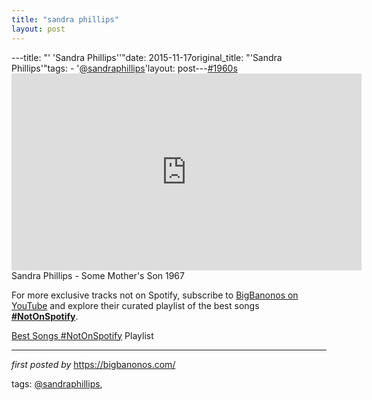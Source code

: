 ```yaml
---
title: "sandra phillips"
layout: post
---
```

---title: "' 'Sandra Phillips''"date: 2015-11-17original_title: "'Sandra Phillips'"tags:  - '[@sandraphillips](/tags/sandraphillips/)'layout: post---[#1960s](/tags/1960s/) <br /><iframe allowfullscreen="" frameborder="0" height="315" src="https://www.youtube.com/embed/ZHiFH0hmnE0?list=PLtuNtuTatqI3X01zTqiujiaUhFaK1PjKA" width="560"></iframe> <br />Sandra Phillips - Some Mother's Son 1967<!--Subscribe and Playlist Links--><div>    <p>For more exclusive tracks not on Spotify, subscribe to <a href="https://www.youtube.com/[@BigBanonos](/tags/BigBanonos/)" target="_blank">BigBanonos on YouTube</a> and explore their curated playlist of the best songs <strong>[#NotOnSpotify](/tags/NotOnSpotify/)</strong>.</p>    <p><a href="https://www.youtube.com/playlist?list=PLtuNtuTatqI0kFahUCbtbfenC_ET5O_tr" target="_blank">Best Songs [#NotOnSpotify](/tags/NotOnSpotify/) Playlist<br /></a></p></div><hr /><p><em>first posted by</em> <a href="https://bigbanonos.com/" rel="noopener" target="_new">https://bigbanonos.com/</a></p><p>tags: [@sandraphillips](/tags/sandraphillips/),</p>
